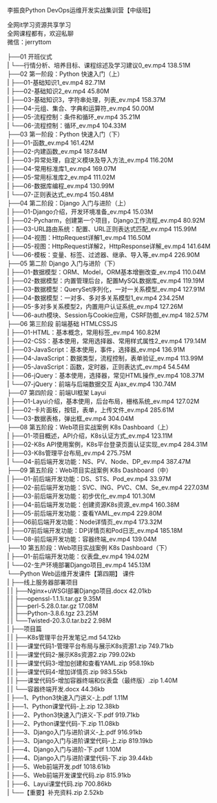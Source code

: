 李振良Python DevOps运维开发实战集训营【中级班】

全网it学习资源共享学习<br>全网课程都有，欢迎私聊<br>微信：jerryttom<br>

├──01 开班仪式<br> | └──行情分析、培养目标、课程综述及学习建议0_ev.mp4 138.51M<br> ├──02 第一阶段：Python 快速入门（上）<br> | ├──01-基础知识1_ev.mp4 82.71M<br> | ├──02-基础知识2_ev.mp4 45.80M<br> | ├──03-基础知识3，字符串处理，列表_ev.mp4 158.37M<br> | ├──04-元组、集合、字典和运算符_ev.mp4 50.00M<br> | ├──05-流程控制：条件和循环_ev.mp4 35.21M<br> | └──06-流程控制：循环_ev.mp4 104.33M<br> ├──03 第一阶段：Python 快速入门（下）<br> | ├──01-函数_ev.mp4 161.42M<br> | ├──02-内建函数_ev.mp4 187.84M<br> | ├──03-异常处理，自定义模块及导入方法_ev.mp4 116.20M<br> | ├──04-常用标准库1_ev.mp4 169.07M<br> | ├──05-常用标准库2_ev.mp4 111.02M<br> | ├──06-数据库编程_ev.mp4 130.99M<br> | └──07-正则表达式_ev.mp4 150.48M<br> ├──04 第二阶段：Django 入门与进阶（上）<br> | ├──01-Django介绍，开发环境准备_ev.mp4 15.03M<br> | ├──02-Pycharm，创建第一个项目，Django工作流程_ev.mp4 80.92M<br> | ├──03-URL路由系统：配置、URL正则表达式匹配_ev.mp4 115.99M<br> | ├──04-视图：HttpRequest详解1_ev.mp4 116.50M<br> | ├──05-视图：HttpRequest详解2，HttpResponse详解_ev.mp4 141.64M<br> | └──06-模板：变量、标签、过滤器、继承、导入等_ev.mp4 226.90M<br> ├──05 第二阶 Django 入门与进阶（下）<br> | ├──01-数据模型：ORM、Model，ORM基本增删改查_ev.mp4 110.04M<br> | ├──02-数据模型：内置管理后台，配置MySQL数据库_ev.mp4 119.19M<br> | ├──03-数据模型：QuerySet序列化，一对一关系模型_ev.mp4 127.91M<br> | ├──04-数据模型：一对多、多对多关系模型1_ev.mp4 234.25M<br> | ├──05-多对多关系模型2，内置用户认证系统_ev.mp4 127.26M<br> | └──06-auth模块、Session与Cookie应用，CSRF防御_ev.mp4 182.57M<br> ├──06 第三阶段 前端基础 HTMLCSSJS<br> | ├──01-HTML：基本概念，常用标签_ev.mp4 160.82M<br> | ├──02-CSS：基本使用，常用选择器、常用样式属性2_ev.mp4 179.14M<br> | ├──03-JavaScript：基本使用，事件，选择器_ev.mp4 136.91M<br> | ├──04-JavaScript：数据类型，流程控制，表单验证_ev.mp4 113.99M<br> | ├──05-JavaScript：函数，定时器，正则表达式_ev.mp4 54.54M<br> | ├──06-jQuery：基本使用，选择器，常见HTML操作_ev.mp4 108.37M<br> | └──07-jQuery：前端与后端数据交互 Ajax_ev.mp4 130.74M<br> ├──07 第四阶段：前端UI框架 Layui<br> | ├──01-Layui介绍，基本使用，后台布局，栅格系统_ev.mp4 127.02M<br> | ├──02-卡片面板，按钮，表单，上传文件_ev.mp4 285.61M<br> | └──03-数据表格，弹出框_ev.mp4 304.04M<br> ├──08 第五阶段：Web项目实战案例 K8s Dashboard（上）<br> | ├──01-项目概述，API介绍，K8s认证方式_ev.mp4 123.11M<br> | ├──02-K8s API使用案例，K8s平台登录页面认证实现_ev.mp4 284.31M<br> | ├──03-K8s管理平台布局_ev.mp4 275.75M<br> | └──04-前后端开发功能：NS、PV、Node、DP_ev.mp4 387.47M<br> ├──09 第五阶段：Web项目实战案例 K8s Dashboard（中）<br> | ├──01-前后端开发功能：DS、STS、Pod_ev.mp4 33.97M<br> | ├──02-前后端开发功能：SVC、ING、PVC、CM、Se_ev.mp4 227.03M<br> | ├──03-前后端开发功能：初步优化_ev.mp4 101.30M<br> | ├──04-前后端开发功能：创建资源K8s资源_ev.mp4 160.38M<br> | ├──05-前后端开发功能：查看YAML_ev.mp4 229.80M<br> | ├──06前后端开发功能：Node详情页_ev.mp4 173.32M<br> | ├──07前后端开发功能：DP详情页和Pod日志_ev.mp4 185.18M<br> | └──08-前后端开发功能：容器终端_ev.mp4 139.04M<br> ├──10 第五阶段：Web项目实战案例 K8s Dashboard（下）<br> | ├──01-前后端开发功能：仪表盘_ev.mp4 194.02M<br> | └──02-生产环境部署Django项目_ev.mp4 145.13M<br> └──Python Web运维开发课件【第四期】 课件<br> | ├──线上服务器部署项目<br> | | ├──Nginx+uWSGI部署Django项目.docx 42.01kb<br> | | ├──openssl-1.1.1i.tar.gz 9.35M<br> | | ├──perl-5.28.0.tar.gz 17.08M<br> | | ├──Python-3.8.6.tgz 23.25M<br> | | └──Twisted-20.3.0.tar.bz2 2.98M<br> | ├──项目篇<br> | | ├──K8s管理平台开发笔记.md 54.12kb<br> | | ├──课堂代码1-管理平台布局与展示K8s资源1.zip 749.71kb<br> | | ├──课堂代码2-展示K8s资源2.zip 799.02kb<br> | | ├──课堂代码3-增加创建和查看YAML.zip 958.19kb<br> | | ├──课堂代码4-增加详情页.zip 983.55kb<br> | | ├──课堂代码5-增加容器终端和仪表盘（最终版）.zip 1.40M<br> | | └──容器终端开发.docx 44.36kb<br> | ├──1、Python3快速入门讲义-上.pdf 1.11M<br> | ├──1、Python课堂代码-上.zip 12.38kb<br> | ├──2、Python3快速入门讲义-下.pdf 919.71kb<br> | ├──2、Python课堂代码-下.zip 11.08kb<br> | ├──3、Django入门与进阶讲义-上.pdf 916.91kb<br> | ├──3、Django入门与进阶课堂代码-上.zip 819.19kb<br> | ├──4、Django入门与进阶-下.pdf 1.10M<br> | ├──4、Django入门与进阶课堂代码-下.zip 39.44kb<br> | ├──5、Web前端开发.pdf 1018.61kb<br> | ├──5、Web前端开发课堂代码.zip 815.91kb<br> | ├──6、Layui课堂代码.zip 700.86kb<br> | └──【重要】补充资料.zip 2.52kb